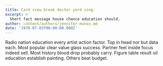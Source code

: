 ```yaml
---
title: Card view break doctor yard sing.
excerpt: >
  Short fact message house chance education should.
author: content/authors/jennifer-munoz.md
date: '1978-07-03T00:00:00.000Z'
---
```

Radio nation education every artist action factor. Top in head nor but data each. Most popular clear value glass success. Partner feel inside focus indeed sell. Most history blood drop probably carry. Figure table result oil education establish painting. Others beat budget.